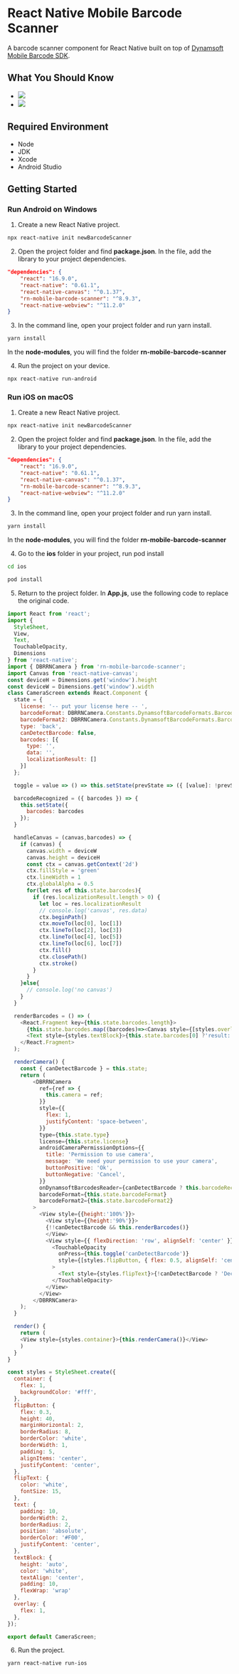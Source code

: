 # React Native Mobile Barcode Scanner

A barcode scanner component for React Native built on top of [Dynamsoft Mobile Barcode SDK](https://www.dynamsoft.com/barcode-reader/sdk-mobile/).

## What You Should Know

- [![](https://img.shields.io/badge/Download-Offline%20SDK-orange)](https://www.dynamsoft.com/barcode-reader/downloads)
- [![](https://img.shields.io/badge/Get-30--day%20FREE%20Trial%20License-blue)](https://www.dynamsoft.com/customer/license/trialLicense/?product=dbr)

## Required Environment

- Node
- JDK
- Xcode
- Android Studio

## Getting Started

### Run Android on Windows

1. Create a new React Native project.

```bash
npx react-native init newBarcodeScanner
```

2. Open the project folder and find **package.json**. In the file, add the library to your project dependencies.

```json
"dependencies": {
    "react": "16.9.0",
    "react-native": "0.61.1",
    "react-native-canvas": "^0.1.37",
    "rn-mobile-barcode-scanner": "^8.9.3",
    "react-native-webview": "^11.2.0"
}
```

3. In the command line, open your project folder and run yarn install.

```bash
yarn install
```

In the **node-modules**, you will find the folder **rn-mobile-barcode-scanner**

4. Run the project on your device.

```bash
npx react-native run-android
```

### Run iOS on macOS

1. Create a new React Native project.

```bash
npx react-native init newBarcodeScanner
```

2. Open the project folder and find **package.json**. In the file, add the library to your project dependencies.

```json
"dependencies": {
    "react": "16.9.0",
    "react-native": "0.61.1",
    "react-native-canvas": "^0.1.37",
    "rn-mobile-barcode-scanner": "^8.9.3",
    "react-native-webview": "^11.2.0"
}
```

3. In the command line, open your project folder and run yarn install.

```bash
yarn install
```

In the **node-modules**, you will find the folder **rn-mobile-barcode-scanner**

4. Go to the **ios** folder in your project, run pod install

```bash
cd ios
```

```bash
pod install
```

5. Return to the project folder. In **App.js**, use the following code to replace the original code.

```js
import React from 'react';
import {
  StyleSheet,
  View,
  Text,
  TouchableOpacity,
  Dimensions
} from 'react-native';
import { DBRRNCamera } from 'rn-mobile-barcode-scanner';
import Canvas from 'react-native-canvas';
const deviceH = Dimensions.get('window').height
const deviceW = Dimensions.get('window').width
class CameraScreen extends React.Component {
  state = {
    license: '-- put your license here -- ',
    barcodeFormat: DBRRNCamera.Constants.DynamsoftBarcodeFormats.BarcodeFormat.ALL,
    barcodeFormat2: DBRRNCamera.Constants.DynamsoftBarcodeFormats.BarcodeFormat2.NULL,
    type: 'back',
    canDetectBarcode: false,
    barcodes: [{
      type: '',
      data: '',
      localizationResult: []
    }]
  };

  toggle = value => () => this.setState(prevState => ({ [value]: !prevState[value] }));

  barcodeRecognized = ({ barcodes }) => {
    this.setState({
      barcodes: barcodes
    });
  }

  handleCanvas = (canvas,barcodes) => {
    if (canvas) {
      canvas.width = deviceW
      canvas.height = deviceH
      const ctx = canvas.getContext('2d')
      ctx.fillStyle = 'green'
      ctx.lineWidth = 1
      ctx.globalAlpha = 0.5
      for(let res of this.state.barcodes){
        if (res.localizationResult.length > 0) {
          let loc = res.localizationResult
          // console.log('canvas', res.data)
          ctx.beginPath()
          ctx.moveTo(loc[0], loc[1])
          ctx.lineTo(loc[2], loc[3])
          ctx.lineTo(loc[4], loc[5])
          ctx.lineTo(loc[6], loc[7])
          ctx.fill()
          ctx.closePath()
          ctx.stroke()
        }
      }
    }else{
      // console.log('no canvas')
    }
  }

  renderBarcodes = () => (
    <React.Fragment key={this.state.barcodes.length}>
      {this.state.barcodes.map((barcodes)=><Canvas style={[styles.overlay]} ref={cvs=>this.handleCanvas(cvs,barcodes)} key={this.state.barcodes.length}/>)}
      <Text style={styles.textBlock}>{this.state.barcodes[0] ?'result:'+ this.state.barcodes[0].data:'result: null'}</Text>
    </React.Fragment>
  );

  renderCamera() {
    const { canDetectBarcode } = this.state;
    return (
        <DBRRNCamera
          ref={ref => {
            this.camera = ref;
          }}
          style={{
            flex: 1,
            justifyContent: 'space-between',
          }}
          type={this.state.type}
          license={this.state.license}
          androidCameraPermissionOptions={{
            title: 'Permission to use camera',
            message: 'We need your permission to use your camera',
            buttonPositive: 'Ok',
            buttonNegative: 'Cancel',
          }}
          onDynamsoftBarcodesReader={canDetectBarcode ? this.barcodeRecognized : null}
          barcodeFormat={this.state.barcodeFormat}
          barcodeFormat2={this.state.barcodeFormat2}
        >
          <View style={{height:'100%'}}>
            <View style={{height:'90%'}}>
            {!!canDetectBarcode && this.renderBarcodes()}
            </View>
            <View style={{ flexDirection: 'row', alignSelf: 'center' }}>
              <TouchableOpacity 
                onPress={this.toggle('canDetectBarcode')}
                style={[styles.flipButton, { flex: 0.5, alignSelf: 'center' }]}
              >
                <Text style={styles.flipText}>{!canDetectBarcode ? 'Decode' : 'Decoding'}</Text>
              </TouchableOpacity>
            </View>
          </View>
        </DBRRNCamera>
    );
  }

  render() {
    return (
    <View style={styles.container}>{this.renderCamera()}</View>
    )
  }
}

const styles = StyleSheet.create({
  container: {
    flex: 1,
    backgroundColor: '#fff',
  },
  flipButton: {
    flex: 0.3,
    height: 40,
    marginHorizontal: 2,
    borderRadius: 8,
    borderColor: 'white',
    borderWidth: 1,
    padding: 5,
    alignItems: 'center',
    justifyContent: 'center',
  },
  flipText: {
    color: 'white',
    fontSize: 15,
  },
  text: {
    padding: 10,
    borderWidth: 2,
    borderRadius: 2,
    position: 'absolute',
    borderColor: '#F00',
    justifyContent: 'center',
  },
  textBlock: {
    height: 'auto',
    color: 'white',
    textAlign: 'center',
    padding: 10,
    flexWrap: 'wrap'
  },
  overlay: {
    flex: 1,
  },
});

export default CameraScreen;
```

6. Run the project.

```bash
yarn react-native run-ios
```
